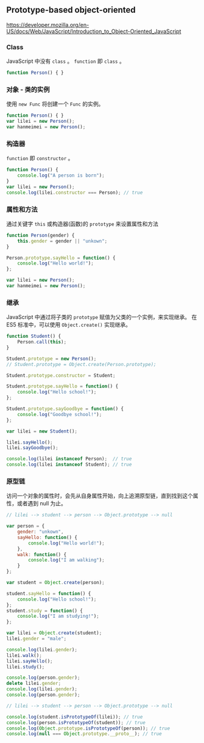 
## Prototype-based object-oriented

https://developer.mozilla.org/en-US/docs/Web/JavaScript/Introduction_to_Object-Oriented_JavaScript

### Class

JavaScript 中没有 `class` 。
`function` 即 `class` 。

```javascript
function Person() { }
```

### 对象 - 类的实例

使用 `new Func` 将创建一个 `Func` 的实例。

```javascript
function Person() { }
var lilei = new Person();
var hanmeimei = new Person();
```

### 构造器

`function` 即 `constructor` 。

```javascript
function Person() {
	console.log("A person is born");
}
var lilei = new Person();
console.log(lilei.constructor === Person); // true
```

### 属性和方法

通过关键字 `this` 或构造器(函数)的 `prototype` 来设置属性和方法

```javascript
function Person(gender) {
	this.gender = gender || "unkown";
}

Person.prototype.sayHello = function() {
	console.log("Hello world!");
};

var lilei = new Person();
var hanmeimei = new Person();
```

### 继承

JavaScript 中通过将子类的 `prototype` 赋值为父类的一个实例，来实现继承。
在 ES5 标准中，可以使用 `Object.create()` 实现继承。

```javascript
function Student() {
	Person.call(this);
}

Student.prototype = new Person();
// Student.prototype = Object.create(Person.prototype);

Student.prototype.constructor = Student;

Student.prototype.sayHello = function() {
	console.log("Hello school!");
};

Student.prototype.sayGoodbye = function() {
	console.log("Goodbye school!");
};

var lilei = new Student();

lilei.sayHello();
lilei.sayGoodbye();

console.log(lilei instanceof Person);  // true
console.log(lilei instanceof Student); // true
```

### 原型链

访问一个对象的属性时，会先从自身属性开始，向上追溯原型链，直到找到这个属性，或者遇到 null 为止。

```javascript
// lilei --> student --> person --> Object.prototype --> null

var person = {
	gender: "unkown",
	sayHello: function() {
		console.log("Hello world!");
	},
	walk: function() {
		console.log("I am walking");
	}
};

var student = Object.create(person);

student.sayHello = function() {
	console.log("Hello school!");
};
student.study = function() {
	console.log("I am studying!");
};

var lilei = Object.create(student);
lilei.gender = "male";

console.log(lilei.gender);
lilei.walk();
lilei.sayHello();
lilei.study();

console.log(person.gender);
delete lilei.gender;
console.log(lilei.gender);
console.log(person.gender);

// lilei --> student --> person --> Object.prototype --> null

console.log(student.isPrototypeOf(lilei)); // true
console.log(person.isPrototypeOf(student)); // true
console.log(Object.prototype.isPrototypeOf(person)); // true
console.log(null === Object.prototype.__proto__); // true
```
